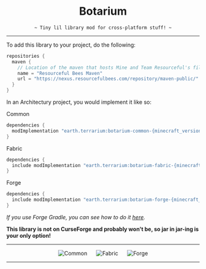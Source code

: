 <div align="center">

# Botarium
<code>~ Tiny lil library mod for cross-platform stuff! ~</code>

</div>

---

To add this library to your project, do the following:

```groovy
repositories {
  maven {
    // Location of the maven that hosts Mine and Team Resourceful's files.
    name = "Resourceful Bees Maven"
    url = "https://nexus.resourcefulbees.com/repository/maven-public/"
  }
}
```

In an Architectury project, you would implement it like so:

Common
```groovy
dependencies {
  modImplementation "earth.terrarium:botarium-common-{minecraft_version}:{botarium_version}"
}
```

Fabric
```groovy
dependencies {
  include modImplementation "earth.terrarium:botarium-fabric-{minecraft_version}:{botarium_version}"
}
```

Forge
```groovy
dependencies {
  include modImplementation "earth.terrarium:botarium-forge-{minecraft_version}:{botarium_version}"
}
```

<i>If you use Forge Gradle, you can see how to do it [here](https://forge.gemwire.uk/wiki/Jar-in-jar).</i>

<b>This library is not on CurseForge and probably won't be, so jar in jar-ing is your only option!</b>

---

<div align="center">

![Common](https://img.shields.io/maven-metadata/v?label=Common%20Version&metadataUrl=https%3A%2F%2Fnexus.resourcefulbees.com%2Frepository%2Fmaven-public%2Fearth%2Fterrarium%2Fbotarium-common-1.19.2%2Fmaven-metadata.xml)
&nbsp;&nbsp;&nbsp;&nbsp;
![Fabric](https://img.shields.io/maven-metadata/v?label=Fabric%20Version&metadataUrl=https%3A%2F%2Fnexus.resourcefulbees.com%2Frepository%2Fmaven-public%2Fearth%2Fterrarium%2Fbotarium-fabric-1.19.2%2Fmaven-metadata.xml)
&nbsp;&nbsp;&nbsp;&nbsp;
![Forge](https://img.shields.io/maven-metadata/v?label=Forge%20Version&metadataUrl=https%3A%2F%2Fnexus.resourcefulbees.com%2Frepository%2Fmaven-public%2Fearth%2Fterrarium%2Fbotarium-forge-1.19.2%2Fmaven-metadata.xml)

</div>

---
